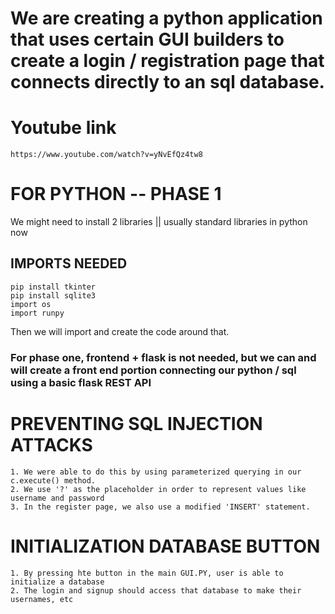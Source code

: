 # We are creating a python application that uses certain GUI builders to create a login / registration page that connects directly to an sql database. 

# Youtube link
    https://www.youtube.com/watch?v=yNvEfQz4tw8

# FOR PYTHON -- PHASE 1
We might need to install 2 libraries || usually standard libraries in python now
## IMPORTS NEEDED
    pip install tkinter
    pip install sqlite3
    import os
    import runpy
    

Then we will import and create the code around that.

### For phase one, frontend + flask is not needed, but we can and will create a front end portion connecting our python / sql using a basic flask REST API


# PREVENTING SQL INJECTION ATTACKS
    1. We were able to do this by using parameterized querying in our c.execute() method.
    2. We use '?' as the placeholder in order to represent values like username and password
    3. In the register page, we also use a modified 'INSERT' statement. 

# INITIALIZATION DATABASE BUTTON
    1. By pressing hte button in the main GUI.PY, user is able to initialize a database
    2. The login and signup should access that database to make their usernames, etc